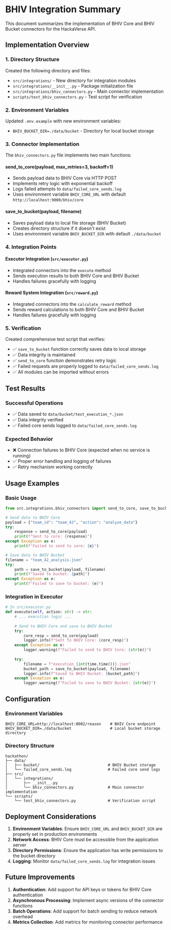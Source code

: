 # BHIV Integration Summary

This document summarizes the implementation of BHIV Core and BHIV Bucket connectors for the HackaVerse API.

## Implementation Overview

### 1. Directory Structure

Created the following directory and files:
- `src/integrations/` - New directory for integration modules
- `src/integrations/__init__.py` - Package initialization file
- `src/integrations/bhiv_connectors.py` - Main connector implementation
- `scripts/test_bhiv_connectors.py` - Test script for verification

### 2. Environment Variables

Updated `.env.example` with new environment variables:
- `BHIV_BUCKET_DIR=./data/bucket` - Directory for local bucket storage

### 3. Connector Implementation

The `bhiv_connectors.py` file implements two main functions:

#### send_to_core(payload, max_retries=3, backoff=1)
- Sends payload data to BHIV Core via HTTP POST
- Implements retry logic with exponential backoff
- Logs failed attempts to `data/failed_core_sends.log`
- Uses environment variable `BHIV_CORE_URL` with default `http://localhost:9000/bhiv/core`

#### save_to_bucket(payload, filename)
- Saves payload data to local file storage (BHIV Bucket)
- Creates directory structure if it doesn't exist
- Uses environment variable `BHIV_BUCKET_DIR` with default `./data/bucket`

### 4. Integration Points

#### Executor Integration (`src/executor.py`)
- Integrated connectors into the `execute` method
- Sends execution results to both BHIV Core and BHIV Bucket
- Handles failures gracefully with logging

#### Reward System Integration (`src/reward.py`)
- Integrated connectors into the `calculate_reward` method
- Sends reward calculations to both BHIV Core and BHIV Bucket
- Handles failures gracefully with logging

### 5. Verification

Created comprehensive test script that verifies:
- ✅ `save_to_bucket` function correctly saves data to local storage
- ✅ Data integrity is maintained
- ✅ `send_to_core` function demonstrates retry logic
- ✅ Failed requests are properly logged to `data/failed_core_sends.log`
- ✅ All modules can be imported without errors

## Test Results

### Successful Operations
- ✅ Data saved to `data/bucket/test_execution_*.json`
- ✅ Data integrity verified
- ✅ Failed core sends logged to `data/failed_core_sends.log`

### Expected Behavior
- ❌ Connection failures to BHIV Core (expected when no service is running)
- ✅ Proper error handling and logging of failures
- ✅ Retry mechanism working correctly

## Usage Examples

### Basic Usage
```python
from src.integrations.bhiv_connectors import send_to_core, save_to_bucket

# Send data to BHIV Core
payload = {"team_id": "team_42", "action": "analyze_data"}
try:
    response = send_to_core(payload)
    print(f"Sent to core: {response}")
except Exception as e:
    print(f"Failed to send to core: {e}")

# Save data to BHIV Bucket
filename = "team_42_analysis.json"
try:
    path = save_to_bucket(payload, filename)
    print(f"Saved to bucket: {path}")
except Exception as e:
    print(f"Failed to save to bucket: {e}")
```

### Integration in Executor
```python
# In src/executor.py
def execute(self, action: str) -> str:
    # ... execution logic ...
    
    # Send to BHIV Core and save to BHIV Bucket
    try:
        core_resp = send_to_core(payload)
        logger.info(f"Sent to BHIV Core: {core_resp}")
    except Exception as e:
        logger.warning(f"Failed to send to BHIV Core: {str(e)}")
    
    try:
        filename = f"execution_{int(time.time())}.json"
        bucket_path = save_to_bucket(payload, filename)
        logger.info(f"Saved to BHIV Bucket: {bucket_path}")
    except Exception as e:
        logger.warning(f"Failed to save to BHIV Bucket: {str(e)}")
```

## Configuration

### Environment Variables
```
BHIV_CORE_URL=http://localhost:8002/reason    # BHIV Core endpoint
BHIV_BUCKET_DIR=./data/bucket                 # Local bucket storage directory
```

### Directory Structure
```
hackathon/
├── data/
│   ├── bucket/                              # BHIV Bucket storage
│   └── failed_core_sends.log                # Failed core send logs
├── src/
│   └── integrations/
│       ├── __init__.py
│       └── bhiv_connectors.py               # Main connector implementation
└── scripts/
    └── test_bhiv_connectors.py              # Verification script
```

## Deployment Considerations

1. **Environment Variables**: Ensure `BHIV_CORE_URL` and `BHIV_BUCKET_DIR` are properly set in production environments
2. **Network Access**: BHIV Core must be accessible from the application server
3. **Directory Permissions**: Ensure the application has write permissions to the bucket directory
4. **Logging**: Monitor `data/failed_core_sends.log` for integration issues

## Future Improvements

1. **Authentication**: Add support for API keys or tokens for BHIV Core authentication
2. **Asynchronous Processing**: Implement async versions of the connector functions
3. **Batch Operations**: Add support for batch sending to reduce network overhead
4. **Metrics Collection**: Add metrics for monitoring connector performance